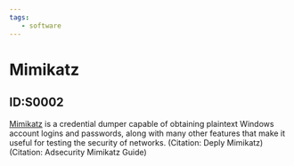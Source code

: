 ```yaml
---
tags:
   - software
---
```

# Mimikatz
## ID:S0002
[Mimikatz](software/S0002) is a credential dumper capable of obtaining plaintext Windows account logins and passwords, along with many other features that make it useful for testing the security of networks. (Citation: Deply Mimikatz) (Citation: Adsecurity Mimikatz Guide)
